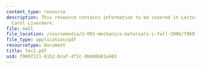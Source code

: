```yaml
---
content_type: resource
description: This resource contains information to be covered in Lecture 2 by Prof.
  Carol Livermore.
file: null
file_location: /coursemedia/2-001-mechanics-materials-i-fall-2006/f96972216152bcaf4f1c9b606b81a483_lec2.pdf
file_type: application/pdf
resourcetype: Document
title: lec2.pdf
uid: f9697221-6152-bcaf-4f1c-9b606b81a483
---
```

